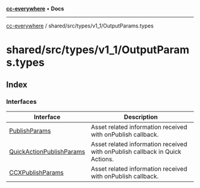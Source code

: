 [**cc-everywhere**](../../../../../index.md) • **Docs**

***

[cc-everywhere](../../../../../index.md) / shared/src/types/v1\_1/OutputParams.types

# shared/src/types/v1\_1/OutputParams.types

## Index

### Interfaces

| Interface | Description |
| ------ | ------ |
| [PublishParams](interfaces/PublishParams.md) | Asset related information received with onPublish callback. |
| [QuickActionPublishParams](interfaces/QuickActionPublishParams.md) | Asset related information received with onPublish callback in Quick Actions. |
| [CCXPublishParams](interfaces/CCXPublishParams.md) | Asset related information received with onPublish callback. |
